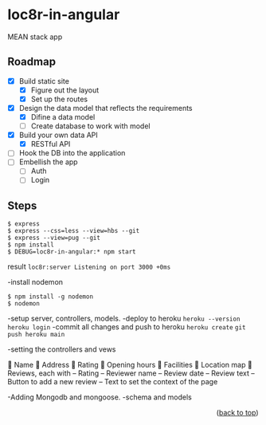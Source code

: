 # loc8r-in-angular

MEAN stack app

## Roadmap

- [x] Build static site
  - [x] Figure out the layout
  - [x] Set up the routes
- [x] Design the data model that reflects the requirements
  - [x] Difine a data model
  - [ ] Create database to work with model
- [x] Build your own data API
  - [x] RESTful API
- [ ] Hook the DB into the application
- [ ] Embellish the app
  - [ ] Auth
  - [ ] Login

## Steps

```
$ express
$ express --css=less --view=hbs --git
$ express --view=pug --git
$ npm install
$ DEBUG=loc8r-in-angular:* npm start
```

result `loc8r:server Listening on port 3000 +0ms`

-install nodemon

```
$ npm install -g nodemon
$ nodemon
```

-setup server, controllers, models.
-deploy to heroku
`heroku --version `
`heroku login`
-commit all changes and push to heroku
`heroku create`
`git push heroku main`

-setting the controllers and vews

 Name
 Address
 Rating
 Opening hours
 Facilities
 Location map
 Reviews, each with
– Rating
– Reviewer name
– Review date
– Review text
– Button to add a new review
– Text to set the context of the page

-Adding Mongodb and mongoose.
-schema and models

<p align="right">(<a href="#top">back to top</a>)</p>
